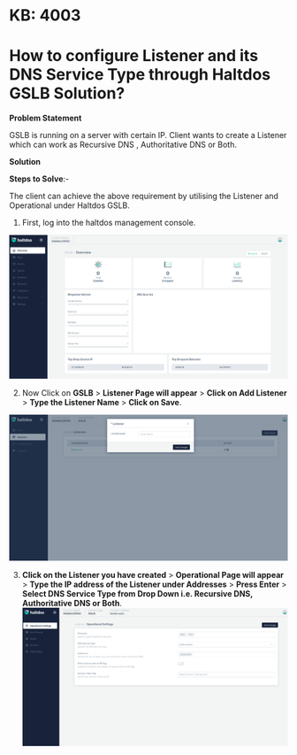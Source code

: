 # KB: 4003

# How to configure Listener and its DNS Service Type through Haltdos GSLB Solution?

**Problem Statement**

GSLB is running on a server with certain IP. Client wants to create a Listener which can work as Recursive DNS , Authoritative DNS or Both.

**Solution**

**Steps to Solve**:-

The client can achieve the above requirement by utilising the Listener and Operational under Haltdos GSLB.

1. First, log into the haltdos management console.

![kb-4003](/img/gslb/kb/v2/overview_kb_4003_1.png)

2. Now Click on **GSLB** > **Listener Page will appear** > **Click on Add Listener** > **Type the Listener Name** > **Click on Save**.

![kb-4003](/img/gslb/kb/v2/listener_kb_4003_2.png)

3. **Click on the Listener you have created** > **Operational Page will appear** > **Type the IP address of the Listener under Addresses** > **Press Enter** > **Select DNS Service Type from Drop Down i.e. Recursive DNS, Authoritative DNS or Both**.
​
![kb-4003](/img/gslb/kb/v2/operational_kb_4003_3.png)
